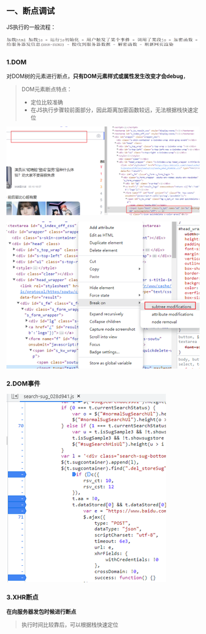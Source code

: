 ## 一、断点调试

JS执行的一般流程：

![image-20230514152005076](JS逆向.assets/image-20230514152005076.png)

### 1.DOM

对DOM树的元素进行断点，**只有DOM元素样式或属性发生改变才会debug**，

> DOM元素断点特点：
>
> - 定位比较准确
> - 在JS执行步骤较前面部分，因此距离加密函数较远，无法根据栈快速定位

![image-20230514152512491](JS逆向.assets/image-20230514152512491.png)

![image-20230514153633430](JS逆向.assets/image-20230514153633430.png)

### 2.DOM事件

![image-20230514154437995](JS逆向.assets/image-20230514154437995.png)

### 3.XHR断点

**在向服务器发包时候进行断点**

> 执行时间比较靠后，可以根据栈快速定位
